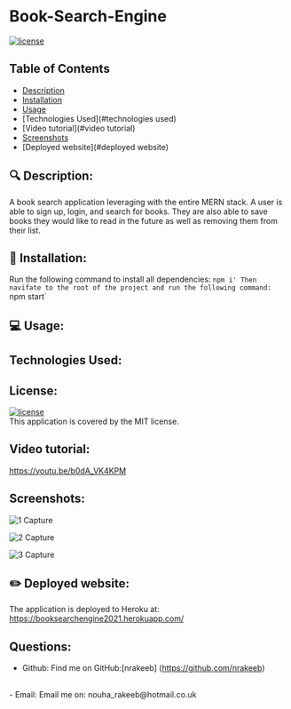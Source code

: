 # Book-Search-Engine

  [![license](https://img.shields.io/badge/license-MIT-green)](https://shields.io)

  ## Table of Contents
  - [Description](#description)
  - [Installation](#installation)
  - [Usage](#usage)
  - [Technologies Used](#technologies used)
  - [Video tutorial](#video tutorial)
  - [Screenshots](#screenshots)
  - [Deployed website](#deployed website)

 
  ## 🔍 Description:
  A book search application leveraging with the entire MERN stack. A user is able to sign up, login, and search for books. They are also able to save books they would like to read in the future as well as removing them from their list. 

 
  ## 💾 Installation:
  Run the following command to install all dependencies: `npm i' Then navifate to the root of the project and run the following command: `npm start`

  
  ## 💻 Usage:
 
  
  ## Technologies Used:


  ## License:
  [![license](https://img.shields.io/badge/license-MIT-green)](https://shields.io)
  <br/>
  This application is covered by the MIT license.

  ## Video tutorial:
  https://youtu.be/b0dA_VK4KPM

  ## Screenshots:
  ![1 Capture](https://user-images.githubusercontent.com/82734765/146088776-0a240a14-4ab7-4645-b5c2-c26b40bceb11.JPG)
  
  ![2 Capture](https://user-images.githubusercontent.com/82734765/146088796-18bf2c35-f542-464b-bb4a-62ca9dd3e479.JPG)
  
  ![3 Capture](https://user-images.githubusercontent.com/82734765/146088818-ea7d36c9-d389-439f-b30b-8e3a40147d50.JPG)


  ## ✏️ Deployed website:
  The application is deployed to Heroku at: https://booksearchengine2021.herokuapp.com/

  ## Questions:

  - Github: 
  Find me on GitHub:[nrakeeb] (https://github.com/nrakeeb)
  <br>
  - Email: 
  Email me on: nouha_rakeeb@hotmail.co.uk 
  
